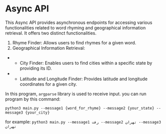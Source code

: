 # Async API

This Async API provides asynchronous endpoints for accessing various functionalities related to word rhyming and geographical information retrieval. It offers two distinct functionalities.

1. Rhyme Finder: Allows users to find rhymes for a given word.
2. Geographical Information Retrieval:

- - City Finder: Enables users to find cities within a specific state by providing its ID.
- - Latitude and Longitude Finder: Provides latitude and longitude coordinates for a given city.

In this program, `argparse` library is used to receive input.
you can run program by this command:

```
python3 main.py --message1 {word_for_rhyme} --message2 {your_state} --message3 {your_city}
```

for example: `python3 main.py --message1 رفت --message2 تهران --message3 تهران`
